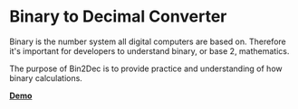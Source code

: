 # Binary to Decimal Converter

Binary is the number system all digital computers are based on. Therefore it's important for developers to understand binary, or base 2, mathematics.

The purpose of Bin2Dec is to provide practice and understanding of how binary calculations.

[ **Demo** ](https://csb-kyvwnj-one.vercel.app/)
